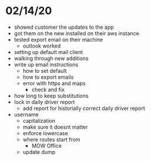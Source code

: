 # 02/14/20

- showed customer the updates to the app
- got them on the new installed on their aws instance
- tested export email on their machine
  - outlook worked
- setting up default mail client
- walking through new additions
- write up email instructions
  - how to set default
  - how to export emails
  - error with https and maps
    - check and fix
- how long to keep substitutions
- lock in daily driver report
  - add report for historially correct daily driver report
- username
  - capitalization
  - make sure it doesnt matter
  - enforce lowercase
  - where routes start from
    - MOW Office
  - update dump
